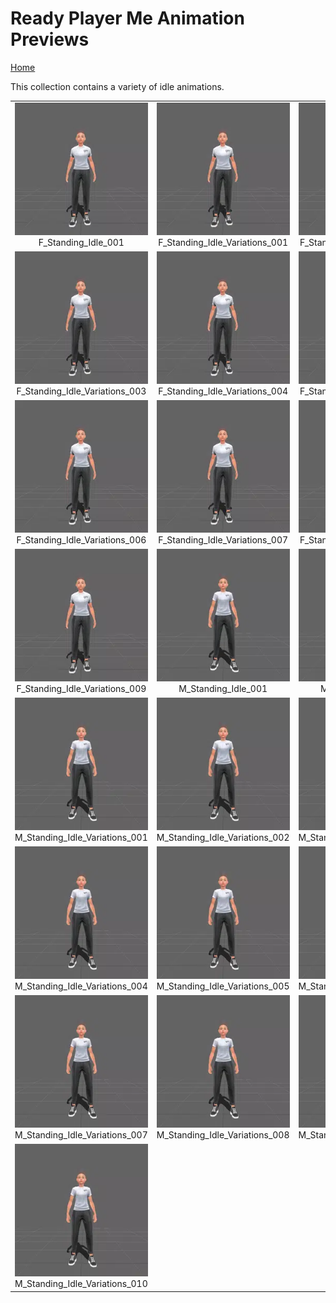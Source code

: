 # Ready Player Me Animation Previews

[Home](../../../README.md)

This collection contains a variety of idle animations.

<table style="width: 100%; table-layout: fixed;">
<tr>
<td style="width: 33%;">
<img src="..\..\gif\idle\F_Standing_Idle_001.webp" style="width:100%">
<div class="caption" align=middle> F_Standing_Idle_001</div>
</td>
<td style="width: 33%;">
<img src="..\..\gif\idle\F_Standing_Idle_Variations_001.webp" style="width:100%">
<div class="caption" align=middle> F_Standing_Idle_Variations_001</div>
</td>
<td style="width: 33%;">
<img src="..\..\gif\idle\F_Standing_Idle_Variations_002.webp" style="width:100%">
<div class="caption" align=middle> F_Standing_Idle_Variations_002</div>
</td>
</tr>
<tr>
<td style="width: 33%;">
<img src="..\..\gif\idle\F_Standing_Idle_Variations_003.webp" style="width:100%">
<div class="caption" align=middle> F_Standing_Idle_Variations_003</div>
</td>
<td style="width: 33%;">
<img src="..\..\gif\idle\F_Standing_Idle_Variations_004.webp" style="width:100%">
<div class="caption" align=middle> F_Standing_Idle_Variations_004</div>
</td>
<td style="width: 33%;">
<img src="..\..\gif\idle\F_Standing_Idle_Variations_005.webp" style="width:100%">
<div class="caption" align=middle> F_Standing_Idle_Variations_005</div>
</td>
</tr>
<tr>
<td style="width: 33%;">
<img src="..\..\gif\idle\F_Standing_Idle_Variations_006.webp" style="width:100%">
<div class="caption" align=middle> F_Standing_Idle_Variations_006</div>
</td>
<td style="width: 33%;">
<img src="..\..\gif\idle\F_Standing_Idle_Variations_007.webp" style="width:100%">
<div class="caption" align=middle> F_Standing_Idle_Variations_007</div>
</td>
<td style="width: 33%;">
<img src="..\..\gif\idle\F_Standing_Idle_Variations_008.webp" style="width:100%">
<div class="caption" align=middle> F_Standing_Idle_Variations_008</div>
</td>
</tr>
<tr>
<td style="width: 33%;">
<img src="..\..\gif\idle\F_Standing_Idle_Variations_009.webp" style="width:100%">
<div class="caption" align=middle> F_Standing_Idle_Variations_009</div>
</td>
<td style="width: 33%;">
<img src="..\..\gif\idle\M_Standing_Idle_001.webp" style="width:100%">
<div class="caption" align=middle> M_Standing_Idle_001</div>
</td>
<td style="width: 33%;">
<img src="..\..\gif\idle\M_Standing_Idle_002.webp" style="width:100%">
<div class="caption" align=middle> M_Standing_Idle_002</div>
</td>
</tr>
<tr>
<td style="width: 33%;">
<img src="..\..\gif\idle\M_Standing_Idle_Variations_001.webp" style="width:100%">
<div class="caption" align=middle> M_Standing_Idle_Variations_001</div>
</td>
<td style="width: 33%;">
<img src="..\..\gif\idle\M_Standing_Idle_Variations_002.webp" style="width:100%">
<div class="caption" align=middle> M_Standing_Idle_Variations_002</div>
</td>
<td style="width: 33%;">
<img src="..\..\gif\idle\M_Standing_Idle_Variations_003.webp" style="width:100%">
<div class="caption" align=middle> M_Standing_Idle_Variations_003</div>
</td>
</tr>
<tr>
<td style="width: 33%;">
<img src="..\..\gif\idle\M_Standing_Idle_Variations_004.webp" style="width:100%">
<div class="caption" align=middle> M_Standing_Idle_Variations_004</div>
</td>
<td style="width: 33%;">
<img src="..\..\gif\idle\M_Standing_Idle_Variations_005.webp" style="width:100%">
<div class="caption" align=middle> M_Standing_Idle_Variations_005</div>
</td>
<td style="width: 33%;">
<img src="..\..\gif\idle\M_Standing_Idle_Variations_006.webp" style="width:100%">
<div class="caption" align=middle> M_Standing_Idle_Variations_006</div>
</td>
</tr>
<tr>
<td style="width: 33%;">
<img src="..\..\gif\idle\M_Standing_Idle_Variations_007.webp" style="width:100%">
<div class="caption" align=middle> M_Standing_Idle_Variations_007</div>
</td>
<td style="width: 33%;">
<img src="..\..\gif\idle\M_Standing_Idle_Variations_008.webp" style="width:100%">
<div class="caption" align=middle> M_Standing_Idle_Variations_008</div>
</td>
<td style="width: 33%;">
<img src="..\..\gif\idle\M_Standing_Idle_Variations_009.webp" style="width:100%">
<div class="caption" align=middle> M_Standing_Idle_Variations_009</div>
</td>
</tr>
<tr>
<td style="width: 33%;">
<img src="..\..\gif\idle\M_Standing_Idle_Variations_010.webp" style="width:100%">
<div class="caption" align=middle> M_Standing_Idle_Variations_010</div>
</td>
</tr>
</table>
